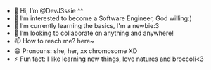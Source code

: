 - 👋 Hi, I’m @DevJ3ssie ^^
- 👀 I’m interested to become a Software Engineer, God willing:)
- 🌱 I’m currently learning the basics, I'm a newbie:3
- 💞️ I’m looking to collaborate on anything and anywhere!
- 📫 How to reach me? here~
- 😄 Pronouns: she, her, xx chromosome XD
- ⚡ Fun fact: I like learning new things, love natures and broccoli<3 

<!---
DevJ3ssie/DevJ3ssie is a ✨ special ✨ repository because its `README.md` (this file) appears on your GitHub profile.
You can click the Preview link to take a look at your changes.
--->

